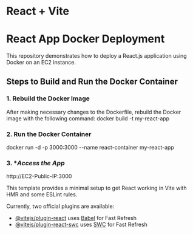 # React + Vite

# React App Docker Deployment

This repository demonstrates how to deploy a React.js application using Docker on an EC2 instance.

## Steps to Build and Run the Docker Container

### 1. **Rebuild the Docker Image**
After making necessary changes to the Dockerfile, rebuild the Docker image with the following command:
docker build -t my-react-app

### 2. **Run the Docker Container**
docker run -d -p 3000:3000 --name react-container my-react-app

### 3. **Access the App*
http://EC2-Public-IP:3000




This template provides a minimal setup to get React working in Vite with HMR and some ESLint rules.

Currently, two official plugins are available:

- [@vitejs/plugin-react](https://github.com/vitejs/vite-plugin-react/blob/main/packages/plugin-react/README.md) uses [Babel](https://babeljs.io/) for Fast Refresh
- [@vitejs/plugin-react-swc](https://github.com/vitejs/vite-plugin-react-swc) uses [SWC](https://swc.rs/) for Fast Refresh
